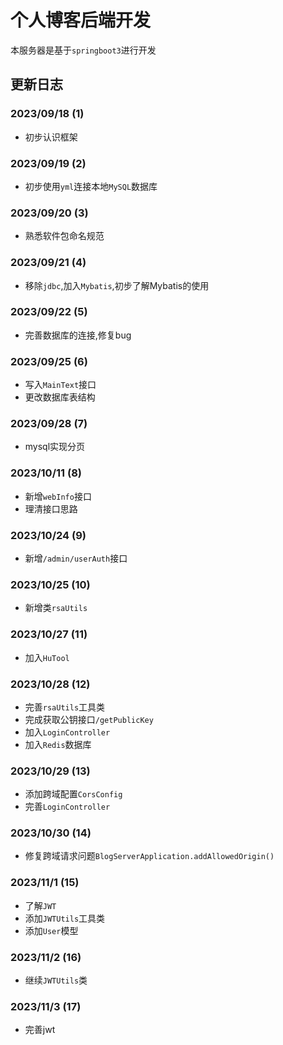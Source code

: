 # 个人博客后端开发
本服务器是基于`springboot3`进行开发

## 更新日志
### 2023/09/18 (1)
- 初步认识框架

### 2023/09/19 (2)
- 初步使用`yml`连接本地`MySQL`数据库

### 2023/09/20 (3)
- 熟悉软件包命名规范

### 2023/09/21 (4)
- 移除`jdbc`,加入`Mybatis`,初步了解Mybatis的使用

### 2023/09/22 (5)
- 完善数据库的连接,修复bug

### 2023/09/25 (6)
- 写入`MainText`接口
- 更改数据库表结构

### 2023/09/28 (7)
- mysql实现分页

### 2023/10/11 (8)
- 新增`webInfo`接口
- 理清接口思路

### 2023/10/24 (9)
- 新增`/admin/userAuth`接口

### 2023/10/25 (10)
- 新增类`rsaUtils`

### 2023/10/27 (11)
- 加入`HuTool`

### 2023/10/28 (12)
- 完善`rsaUtils`工具类
- 完成获取公钥接口`/getPublicKey`
- 加入`LoginController`
- 加入`Redis`数据库

### 2023/10/29 (13)
- 添加跨域配置`CorsConfig`
- 完善`LoginController`

### 2023/10/30 (14)
- 修复跨域请求问题`BlogServerApplication.addAllowedOrigin()`

### 2023/11/1 (15)
- 了解`JWT`
- 添加`JWTUtils`工具类
- 添加`User`模型

### 2023/11/2 (16)
- 继续`JWTUtils`类

### 2023/11/3 (17)
- 完善jwt